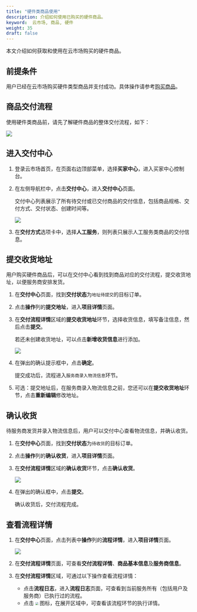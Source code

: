 ```yaml
---
title: "硬件类商品使用"
description: 介绍如何使用已购买的硬件商品。
keyword:  云市场, 商品, 硬件
weight: 35
draft: false
---
```


本文介绍如何获取和使用在云市场购买的硬件商品。

## 前提条件

用户已经在云市场购买硬件类型商品并支付成功。具体操作请参考[购买商品](/appcenter/market/manual/20_purchase_app/)。

## 商品交付流程

使用硬件类商品前，请先了解硬件商品的整体交付流程，如下：

![](/appcenter/market/_images/hardware_delivery_process.svg)

## 进入交付中心

1. 登录云市场首页，在页面右边顶部菜单，选择**买家中心**，进入买家中心控制台。

2. 在左侧导航栏中，点击**交付中心**，进入**交付中心**页面。

   交付中心列表展示了所有待交付或已交付商品的交付信息，包括商品规格、交付方式、交付状态、创建时间等。

   ![](/appcenter/market/_images/buyer_delivery_center_list.png)

3. 在**交付方式**选项卡中，选择**人工服务**，则列表只展示人工服务类商品的交付信息。

## 提交收货地址

用户购买硬件商品后，可以在交付中心看到找到商品对应的交付流程，提交收货地址，以便服务商安排发货。

1. 在**交付中心**页面，找到**交付状态**为`地址待提交`的目标订单。

2. 点击**操作**列的**提交地址**，进入**项目详情**页面。

3. 在**交付流程详情**区域的**提交收货地址**环节，选择收货信息，填写备注信息，然后点击**提交**。

   若还未创建收货地址，可以点击**新增收货信息**进行添加。

   ![](/appcenter/market/_images/hardware_commit_address.png)

4. 在弹出的确认提示框中，点击**确定**。

   提交成功后，流程进入`服务商录入物流信息`环节。

5. 可选：提交地址后，在服务商录入物流信息之前，您还可以在**提交收货地址**环节，点击**重新编辑**修改地址。

## 确认收货

待服务商发货并录入物流信息后，用户可以交付中心查看物流信息，并确认收货。

1. 在**交付中心**页面，找到**交付状态**为`待收货`的目标订单。

2. 点击**操作**列的**确认收货**，进入**项目详情**页面。

3. 在**交付流程详情**区域的**确认收货**环节，点击**确认收货**。

   ![](/appcenter/market/_images/hardware_confirm_receive.png)

4. 在弹出的确认框中，点击**提交**。

   确认收货后，交付流程完成。

## 查看流程详情

1. 在**交付中心**页面，点击列表中**操作**列的**流程详情**，进入**项目详情**页面。

   ![](/appcenter/market/_images/hardware_project_detail_1.png)

2. 在**交付流程详情**页面，可查看**交付流程详情**、**商品基本信息**及**服务商信息**。

3. 在**交付流程详情**区域，可通过以下操作查看流程详情：

   - 点击**流程日志**，进入**流程日志**页面，可查看到当前服务所有（包括用户及服务商）已执行过的流程。
   - 点击 <img src="/appcenter/market/_images/chevron_down.png" style="zoom:50%;" /> 图标，在展开区域中，可查看该流程环节的执行详情。